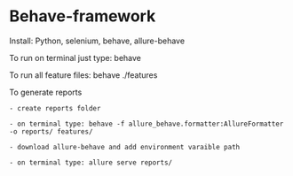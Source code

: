 # Behave-framework

Install: Python, selenium, behave, allure-behave

To run on terminal just type: behave

To run all feature files: behave ./features

To generate reports

    - create reports folder
    
    - on terminal type: behave -f allure_behave.formatter:AllureFormatter -o reports/ features/
    
    - download allure-behave and add environment varaible path
    
    - on terminal type: allure serve reports/
